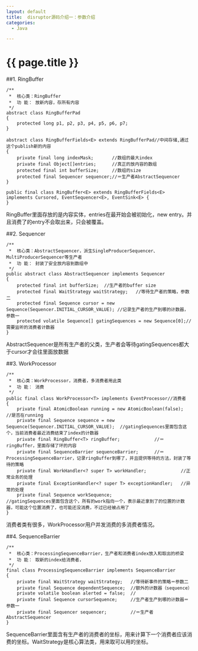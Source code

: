 ```yaml
---
layout: default
title:  disruptor源码介绍一：参数介绍 
categories:
  - Java

---
```


# {{ page.title }}


##1. RingBuffer

    /**
     *  核心类：RingBuffer
     *  功 能： 放新内容，存所有内容
     */
    abstract class RingBufferPad
    {
        protected long p1, p2, p3, p4, p5, p6, p7;
    }
    
    abstract class RingBufferFields<E> extends RingBufferPad//中间存储,通过这个publish新的内容
    {
        private final long indexMask;       //数组的最大index
        private final Object[]entries;      //真正的放内容的数组
        protected final int bufferSize;     //数组的size
        protected final Sequencer sequencer;//＝生产者AbstractSequencer
    }
    
    public final class RingBuffer<E> extends RingBufferFields<E> implements Cursored, EventSequencer<E>, EventSink<E> {
    }

RingBuffer里面存放的是内容实体，entries在最开始会被初始化，new entry。并且消费了的entry不会取出来，只会被覆盖。

##2. Sequencer

    /**
     *  核心类：AbstractSequencer，派生SingleProducerSequencer、MultiProducerSequencer等生产者
     *  功 能： 封装了安全放内容到数组中
     */
    public abstract class AbstractSequencer implements Sequencer
    {
        protected final int bufferSize;  //生产者的buffer size
        protected final WaitStrategy waitStrategy;   //等待生产者的策略，参数二
        protected final Sequence cursor = new Sequence(Sequencer.INITIAL_CURSOR_VALUE); //记录生产者的生产到哪的计数器，参数一
        protected volatile Sequence[] gatingSequences = new Sequence[0];//需要监听的消费者计数器
    }

AbstractSequencer是所有生产者的父类，生产者会等待gatingSequences都大于cursor才会往里面放数据

##3. WorkProcessor

    /**
     *  核心类：WorkProcessor，消费者，多消费者用此类
     *  功 能： 消费
     */
    public final class WorkProcessor<T> implements EventProcessor//消费者
    {
        private final AtomicBoolean running = new AtomicBoolean(false);    //是否在running
        private final Sequence sequence = new Sequence(Sequencer.INITIAL_CURSOR_VALUE);  //gatingSequences里面包含这个，当前消费者最近消费结束了index的计数器
        private final RingBuffer<T> ringBuffer;             //＝ringBuffer，里面存储了环的内容
        private final SequenceBarrier sequenceBarrier;      //＝ProcessingSequenceBarrier，记录ringBuffer到哪了，并且提供等待的方法，封装了等待的策略
        private final WorkHandler<? super T> workHandler;             //正常业务的处理
        private final ExceptionHandler<? super T> exceptionHandler;   //异常的处理
        private final Sequence workSequence;               //gatingSequences里面包含这个，所有的work指向一个，表示最近拿到了的位置的计数器，可能这个位置消费了，也可能还没消费，不过已经被占用了
    }

消费者类有很多，WorkProcessor用户并发消费的多消费者情况。

##4. SequenceBarrier


    /**
     *  核心类：ProcessingSequenceBarrier，生产者和消费者index放入和取出的桥梁
     *  功 能： 取新的index给消费者，
     */
    final class ProcessingSequenceBarrier implements SequenceBarrier
    {
        private final WaitStrategy waitStrategy;   //等待新事件的策略＝参数二
        private final Sequence dependentSequence;  //额外的计数器（sequence）
        private volatile boolean alerted = false;  //
        private final Sequence cursorSequence;     //生产者生产到哪的计数器＝参数一
        private final Sequencer sequencer;         //＝生产者AbstractSequencer
    }

SequenceBarrier里面含有生产者的消费者的坐标，用来计算下一个消费者应该消费的坐标。WaitStrategy是核心算法类，用来取可以用的坐标。
